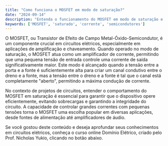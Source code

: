 ```yaml
---
title: "Como funciona o MOSFET em modo de saturação?"
date: "2024-09-14"
description: "Entenda o funcionamento do MOSFET em modo de saturação e sua importância em circuitos elétricos."
keywords: ['MOSFET', 'saturado', 'corrente', 'semicondutores']
---
```


O MOSFET, ou Transistor de Efeito de Campo Metal-Óxido-Semicondutor, é um componente crucial em circuitos elétricos, especialmente em aplicações de amplificação e chaveamento. Quando operado no modo de saturação, o MOSFET atua como um amplificador de corrente, permitindo que uma pequena tensão de entrada controle uma corrente de saída significativamente maior. Este modo é alcançado quando a tensão entre a porta e a fonte é suficientemente alta para criar um canal condutivo entre o dreno e a fonte, mas a tensão entre o dreno e a fonte é tal que o canal está completamente "aberto", permitindo a máxima condução de corrente.

No contexto de projetos de circuitos, entender o comportamento do MOSFET em saturação é essencial para garantir que o dispositivo opere eficientemente, evitando sobrecargas e garantindo a integridade do circuito. A capacidade de controlar grandes correntes com pequenas tensões torna o MOSFET uma escolha popular em diversas aplicações, desde fontes de alimentação até amplificadores de áudio.

Se você gostou deste conteúdo e deseja aprofundar seus conhecimentos em circuitos elétricos, conheça o curso online Domínio Elétrico, criado pelo Prof. Nicholas Yukio, clicando no botão abaixo.